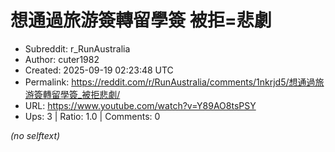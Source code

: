 # 想通過旅游簽轉留學簽 被拒=悲劇

- Subreddit: r_RunAustralia
- Author: cuter1982
- Created: 2025-09-19 02:23:48 UTC
- Permalink: https://reddit.com/r/RunAustralia/comments/1nkrjd5/想通過旅游簽轉留學簽_被拒悲劇/
- URL: https://www.youtube.com/watch?v=Y89AO8tsPSY
- Ups: 3 | Ratio: 1.0 | Comments: 0

_(no selftext)_
